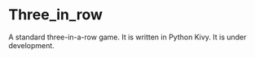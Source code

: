 # Three_in_row
A standard three-in-a-row game.
It is written in Python Kivy.
It is under development.
